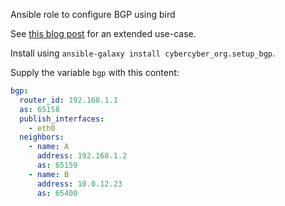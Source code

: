 Ansible role to configure BGP using bird

See [this blog post](https://cybercyber.org/site-to-site-vpn-using-ipsec-virtual-tunnels-and-bgp.html) for an extended use-case.

Install using `ansible-galaxy install cybercyber_org.setup_bgp`.

Supply the variable `bgp` with this content:

```yaml
bgp:
  router_id: 192.168.1.1
  as: 65158
  publish_interfaces:
    - eth0
  neighbors:
    - name: A
      address: 192.168.1.2
      as: 65159
    - name: B
      address: 10.0.12.23
      as: 65400
```
